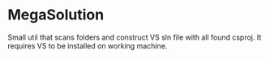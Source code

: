 MegaSolution
============

Small util that scans folders and construct VS sln file with all found csproj.
It requires VS to be installed on working machine.

